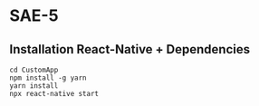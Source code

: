 # SAE-5

## Installation React-Native + Dependencies
```
cd CustomApp
npm install -g yarn  
yarn install
npx react-native start
```